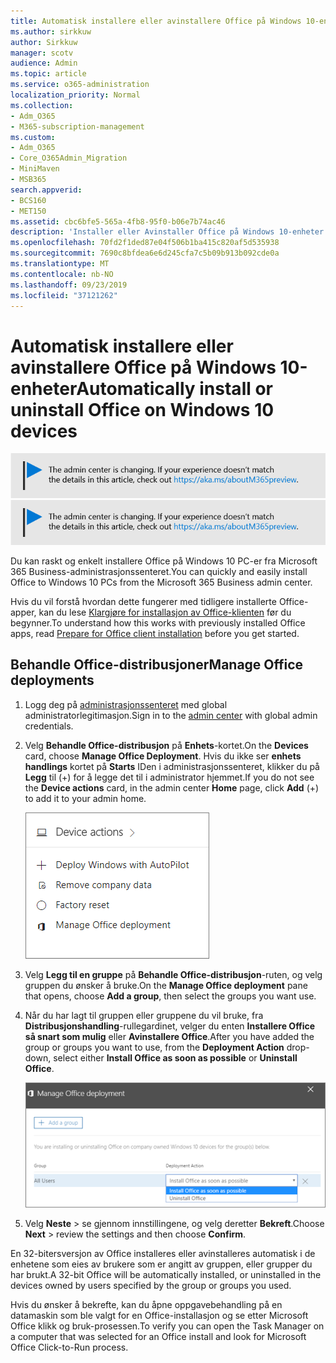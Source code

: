 ```yaml
---
title: Automatisk installere eller avinstallere Office på Windows 10-enheter
ms.author: sirkkuw
author: Sirkkuw
manager: scotv
audience: Admin
ms.topic: article
ms.service: o365-administration
localization_priority: Normal
ms.collection:
- Adm_O365
- M365-subscription-management
ms.custom:
- Adm_O365
- Core_O365Admin_Migration
- MiniMaven
- MSB365
search.appverid:
- BCS160
- MET150
ms.assetid: cbc6bfe5-565a-4fb8-95f0-b06e7b74ac46
description: 'Installer eller Avinstaller Office på Windows 10-enheter fra Microsoft 365 Business administrasjonssenteret. '
ms.openlocfilehash: 70fd2f1ded87e04f506b1ba415c820af5d535938
ms.sourcegitcommit: 7690c8bfdea6e6d245cfa7c5b09b913b092cde0a
ms.translationtype: MT
ms.contentlocale: nb-NO
ms.lasthandoff: 09/23/2019
ms.locfileid: "37121262"
---
```

# <a name="automatically-install-or-uninstall-office-on-windows-10-devices"></a><span data-ttu-id="7d102-103">Automatisk installere eller avinstallere Office på Windows 10-enheter</span><span class="sxs-lookup"><span data-stu-id="7d102-103">Automatically install or uninstall Office on Windows 10 devices</span></span>

<span data-ttu-id="7d102-104">[![Label å fortelle deg at Administrasjonssenteret er i endring, og du kan finne mer informasjon på aka.ms/aboutM365preview.](media/m365admincenterchanging.png)](https://docs.microsoft.com/office365/admin/microsoft-365-admin-center-preview)</span><span class="sxs-lookup"><span data-stu-id="7d102-104">[![Label to let you know the admin center is changing and you can find more details at aka.ms/aboutM365preview.](media/m365admincenterchanging.png)](https://docs.microsoft.com/office365/admin/microsoft-365-admin-center-preview)</span></span>

<span data-ttu-id="7d102-105">Du kan raskt og enkelt installere Office på Windows 10 PC-er fra Microsoft 365 Business-administrasjonssenteret.</span><span class="sxs-lookup"><span data-stu-id="7d102-105">You can quickly and easily install Office to Windows 10 PCs from the Microsoft 365 Business admin center.</span></span>
  
<span data-ttu-id="7d102-106">Hvis du vil forstå hvordan dette fungerer med tidligere installerte Office-apper, kan du lese [Klargjøre for installasjon av Office-klienten](prepare-for-office-client-deployment.md) før du begynner.</span><span class="sxs-lookup"><span data-stu-id="7d102-106">To understand how this works with previously installed Office apps, read [Prepare for Office client installation](prepare-for-office-client-deployment.md) before you get started.</span></span> 
  
## <a name="manage-office-deployments"></a><span data-ttu-id="7d102-107">Behandle Office-distribusjoner</span><span class="sxs-lookup"><span data-stu-id="7d102-107">Manage Office deployments</span></span>

1. <span data-ttu-id="7d102-108">Logg deg på [administrasjonssenteret](https://aka.ms/bcsportal) med global administratorlegitimasjon.</span><span class="sxs-lookup"><span data-stu-id="7d102-108">Sign in to the [admin center](https://aka.ms/bcsportal) with global admin credentials.</span></span> 
    
2. <span data-ttu-id="7d102-109">Velg **Behandle Office-distribusjon** på **Enhets**-kortet.</span><span class="sxs-lookup"><span data-stu-id="7d102-109">On the **Devices** card, choose **Manage Office Deployment**.</span></span>
      <span data-ttu-id="7d102-110">Hvis du ikke ser **enhets handlings** kortet på **Starts** IDen i administrasjonssenteret, klikker du på **Legg** til (+) for å legge det til i administrator hjemmet.</span><span class="sxs-lookup"><span data-stu-id="7d102-110">If you do not see the **Device actions** card, in the admin center **Home** page, click **Add** (+) to add it to your admin home.</span></span>
    
    ![Screenshot of the Devices card in the admin center](media/9982e784-dbf9-4a76-a159-bb3e2e5aa23f.png)
  
3. <span data-ttu-id="7d102-112">Velg **Legg til en gruppe** på **Behandle Office-distribusjon**-ruten, og velg gruppen du ønsker å bruke.</span><span class="sxs-lookup"><span data-stu-id="7d102-112">On the **Manage Office deployment** pane that opens, choose **Add a group**, then select the groups you want use.</span></span>
    
4. <span data-ttu-id="7d102-113">Når du har lagt til gruppen eller gruppene du vil bruke, fra **Distribusjonshandling**-rullegardinet, velger du enten **Installere Office så snart som mulig** eller **Avinstallere Office**.</span><span class="sxs-lookup"><span data-stu-id="7d102-113">After you have added the group or groups you want to use, from the **Deployment Action** drop-down, select either **Install Office as soon as possible** or **Uninstall Office**.</span></span>
    
    ![In the Manage Office deployment pane, choose either Install Office as soon as possible, or Uninstall Office.](media/00f24a61-1848-40c0-b037-78d726c7d757.png)
  
5. <span data-ttu-id="7d102-115">Velg **Neste** \> se gjennom innstillingene, og velg deretter **Bekreft**.</span><span class="sxs-lookup"><span data-stu-id="7d102-115">Choose **Next** \> review the settings and then choose **Confirm**.</span></span>
    
<span data-ttu-id="7d102-116">En 32-bitersversjon av Office installeres eller avinstalleres automatisk i de enhetene som eies av brukere som er angitt av gruppen, eller grupper du har brukt.</span><span class="sxs-lookup"><span data-stu-id="7d102-116">A 32-bit Office will be automatically installed, or uninstalled in the devices owned by users specified by the group or groups you used.</span></span>
  
<span data-ttu-id="7d102-117">Hvis du ønsker å bekrefte, kan du åpne oppgavebehandling på en datamaskin som ble valgt for en Office-installasjon og se etter Microsoft Office klikk og bruk-prosessen.</span><span class="sxs-lookup"><span data-stu-id="7d102-117">To verify you can open the Task Manager on a computer that was selected for an Office install and look for Microsoft Office Click-to-Run process.</span></span>
  


